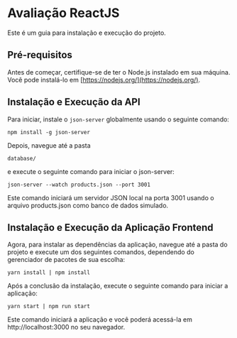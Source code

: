 # Avaliação ReactJS

Este é um guia para instalação e execução do projeto.

## Pré-requisitos

Antes de começar, certifique-se de ter o Node.js instalado em sua máquina. Você pode instalá-lo em [https://nodejs.org/](https://nodejs.org/).

## Instalação e Execução da API

Para iniciar, instale o `json-server` globalmente usando o seguinte comando:

```
npm install -g json-server
```

Depois, navegue até a pasta 
    
    database/

e execute o seguinte comando para iniciar o json-server:

```
json-server --watch products.json --port 3001
```
Este comando iniciará um servidor JSON local na porta 3001 usando o arquivo products.json como banco de dados simulado.


## Instalação e Execução da Aplicação Frontend
Agora, para instalar as dependências da aplicação, navegue até a pasta do projeto e execute um dos seguintes comandos, dependendo do gerenciador de pacotes de sua escolha:

```
yarn install | npm install
```

Após a conclusão da instalação, execute o seguinte comando para iniciar a aplicação:


```
yarn start | npm run start
```

Este comando iniciará a aplicação e você poderá acessá-la em http://localhost:3000 no seu navegador.